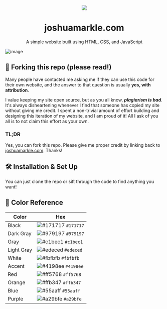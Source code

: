 <div align="center">
  <img src="https://i.ibb.co/nbCsC9R/stick-guy-small.png">
</div>
<h1 align="center">
  joshuamarkle.com
</h1>
<p align="center">
  A simple website built using HTML, CSS, and JavaScript
</p>

![image](https://user-images.githubusercontent.com/89358825/235251756-2e76bfd0-a7de-4d62-aebc-48c3ae00a7f7.png)

## 🚨 Forking this repo (please read!)

Many people have contacted me asking me if they can use this code for their own website, and the answer to that question is usually **yes, with attribution**.

I value keeping my site open source, but as you all know, _**plagiarism is bad**_. It's always disheartening whenever I find that someone has copied my site without giving me credit. I spent a non-trivial amount of effort building and designing this iteration of my website, and I am proud of it! All I ask of you all is to not claim this effort as your own.

### TL;DR

Yes, you can fork this repo. Please give me proper credit by linking back to [joshuamarkle.com](https://joshuamarkle.com). Thanks!

## 🛠 Installation & Set Up

You can just clone the repo or sift through the code to find anything you want!

## 🎨 Color Reference

| Color          | Hex                                                                |
| -------------- | ------------------------------------------------------------------ |
| Black          | ![#171717](https://via.placeholder.com/10/171717?text=+) `#171717` |
| Dark Gray      | ![#979197](https://via.placeholder.com/10/979197?text=+) `#979197` |
| Gray           | ![#c1bec1](https://via.placeholder.com/10/c1bec1?text=+) `#c1bec1` |
| Light Gray     | ![#edeced](https://via.placeholder.com/10/edeced?text=+) `#edeced` |
| White          | ![#fbfbfb](https://via.placeholder.com/10/fbfbfb?text=+) `#fbfbfb` |
| Accent         | ![#4198ee](https://via.placeholder.com/10/4198ee?text=+) `#4198ee` |
| Red            | ![#ff5768](https://via.placeholder.com/10/ff5768?text=+) `#ff5768` |
| Orange         | ![#ffb347](https://via.placeholder.com/10/ffb347?text=+) `#ffb347` |
| Blue           | ![#55aaff](https://via.placeholder.com/10/55aaff?text=+) `#55aaff` |
| Purple         | ![#a29bfe](https://via.placeholder.com/10/a29bfe?text=+) `#a29bfe` |
